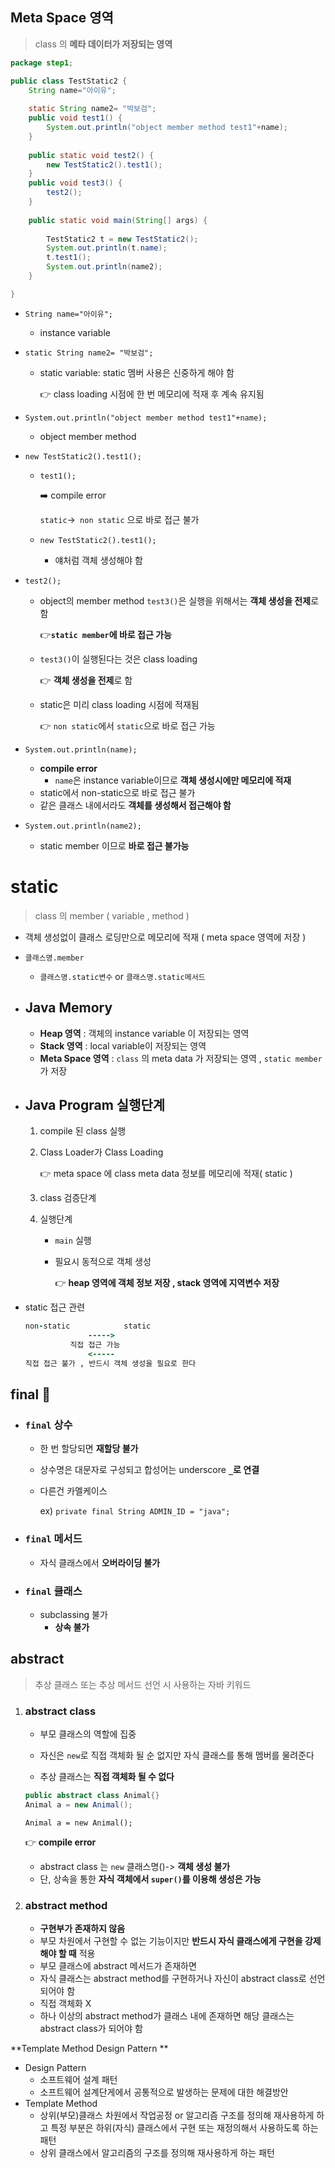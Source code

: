 ## Meta Space 영역

> class 의 **메타 데이터가 저장되는 영역**

```java
package step1;

public class TestStatic2 {
	String name="아이유";
	
	static String name2= "박보검";
	public void test1() {
		System.out.println("object member method test1"+name);
	}
	
	public static void test2() {	
		new TestStatic2().test1();
	}
	public void test3() {
		test2();	
	}
	
	public static void main(String[] args) {
	
		TestStatic2 t = new TestStatic2();
		System.out.println(t.name);
		t.test1();
		System.out.println(name2);
	}

}

```

- ``String name="아이유";``

  - instance variable

- ``static String name2= "박보검";``

  - static variable: static 멤버 사용은 신중하게 해야 함

    :point_right:  class loading 시점에 한 번 메모리에 적재 후 계속 유지됨

- ``System.out.println("object member method test1"+name);``
  - object member method

- ``new TestStatic2().test1();``

  - ``test1();``

    :arrow_right: compile error

    ``static``->`` non static`` 으로 바로 접근 불가

  - ``new TestStatic2().test1();``

    - 얘처럼 객체 생성해야 함

- ``test2();``

  - object의 member method ``test3()``은 실행을 위해서는 **객체 생성을 전제**로 함

    :point_right:**``static member``에 바로 접근 가능**

  - ``test3()``이 실행된다는 것은 class loading 

    :point_right: **객체 생성을 전제**로 함

  - static은 미리 class loading 시점에 적재됨 

    :point_right: ``non static``에서 ``static``으로 바로 접근 가능

- ``System.out.println(name);``
  - **compile error**
    - ``name``은 instance variable이므로 **객체 생성시에만 메모리에 적재**
  - static에서 non-static으로 바로 접근 불가
  - 같은 클래스 내에서라도 **객체를 생성해서 접근해야 함**
- ``System.out.println(name2);``
  - static member 이므로 **바로 접근 불가능**

## 

# static 

> class 의 member ( variable , method )

- 객체 생성없이 클래스 로딩만으로 메모리에 적재 ( meta space 영역에 저장 )

- ``클래스명.member``

  - ``클래스명.static변수``  or ``클래스명.static메서드``

- ## Java Memory

  - **Heap 영역** : 객체의 instance variable 이 저장되는 영역
  - **Stack 영역** : local variable이 저장되는 영역 
  - **Meta Space 영역** : ``class`` 의 meta data 가 저장되는 영역 , ``static member``가 저장 

- ## Java Program 실행단계

  1. compile 된 class 실행 

  2. Class Loader가 Class Loading 

     :point_right: meta space 에 class meta data 정보를 메모리에 적재( static )

  3. class 검증단계

  4. 실행단계

     - ``main`` 실행

     - 필요시 동적으로 객체 생성 

       :point_right: **heap 영역에 객체 정보 저장 , stack 영역에 지역변수 저장** 

- static 접근 관련 

  ```j
  non-static			static 
    			----->	
    		직접 접근 가능 
    			<-----
  직접 접근 불가 , 반드시 객체 생성을 필요로 한다
  ```

  





## final  :triangular_flag_on_post:

- ### ``final`` 상수

  - 한 번 할당되면 **재할당 불가**

  - 상수명은 대문자로 구성되고 합성어는 underscore **``_``로 연결**

  - 다른건 카멜케이스

    ex) ``private final String ADMIN_ID = "java";``

- ### ``final`` 메서드

  - 자식 클래스에서 **오버라이딩 불가**

- ### ``final`` 클래스

  - subclassing 불가
    - **상속 불가**

  

## abstract

> 추상 클래스 또는 추상 메서드 선언 시 사용하는 자바 키워드

1. ### abstract class

   - 부모 클래스의 역할에 집중
   - 자신은 ``new``로 직접 객체화 될 순 없지만 자식 클래스를 통해 멤버를 물려준다

   - 추상 클래스는 **직접 객체화 될 수 없다**

   ```java
   public abstract class Animal{}
   Animal a = new Animal();
   ```

   ``Animal a = new Animal();``

   :point_right: **compile error**

   -  abstract class 는 ``new`` 클래스명()-> **객체 생성 불가**
   - 단, 상속을 통한 **자식 객체에서 ``super()``를 이용해 생성은 가능**

2. ### abstract method

   - **구현부가 존재하지 않음**
   - 부모 차원에서 구현할 수 없는 기능이지만 **반드시 자식 클래스에게 구현을 강제해야 할 때** 적용
   - 부모 클래스에 abstract 메서드가 존재하면
   - 자식 클래스는 abstract method를 구현하거나 자신이 abstract class로 선언되어야 함
   - 직접 객체화 X
   - 하나 이상의 abstract method가 클래스 내에 존재하면 해당 클래스는 abstract class가 되어야 함	



**Template Method Design Pattern **

- Design Pattern
  - 소프트웨어 설계 패턴
  - 소프트웨어 설계단게에서 공통적으로 발생하는 문제에 대한 해결방안
- Template Method
  - 상위(부모)클래스 차원에서 작업공정 or 알고리즘 구조를 정의해 재사용하게 하고 특정 부분은 하위(자식) 클래스에서 구현 또는 재정의해서 사용하도록 하는 패턴
  - 상위 클래스에서 알고리즘의 구조를 정의해 재사용하게 하는 패턴



